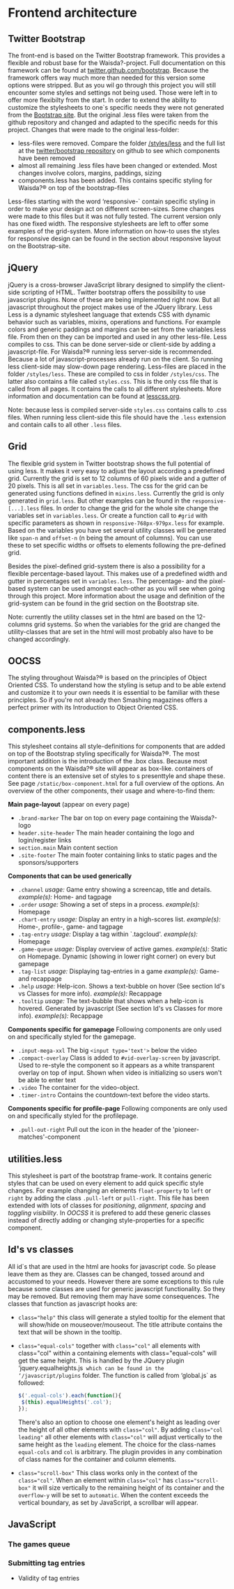 # Frontend architecture

## Twitter Bootstrap

The front-end is based on the Twitter Bootstrap framework. This provides a flexible and robust base for the Waisda?-project. Full documentation on this framework can be found at [twitter.github.com/bootstrap](http://twitter.github.com/bootstrap/ "Twitter Bootstrap"). Because the framework offers way much more than needed for this version some options were stripped. But as you wil go through this project you will still encounter some styles and settings not being used. Those were left in to offer more flexibilty from the start. In order to extend the ability to customize the stylesheets to one`s specific needs they were not generated from the [Bootstrap site](http://twitter.github.com/bootstrap/download.html "Customize and download twitter bootstrap"). But the original .less files were taken from the github repository and changed and adapted to the specific needs for this project. Changes that were made to the original less-folder:

* less-files were removed. Compare the folder [/styles/less](/static/styles/less) and the full list at the [twitter/bootstrap repository](https://github.com/twitter/bootstrap/tree/master/less "Twitter bootsrap repository") on github to see which components have been removed
* almost all remaining .less files have been changed or extended. Most changes involve colors, margins, paddings, sizing
* components.less has been added. This contains specific styling for Waisda?® on top of the bootstrap-files

Less-files starting with the word ‘responsive-` contain specific styling in order to make your design act on different screen-sizes. Some changes were made to this files but it was not fully tested. The current version only has one fixed width. The responsive stylesheets are left to offer some examples of the grid-system. More information on how-to uses the styles for responsive design can be found in the section about responsive layout on the Bootstrap-site.

## jQuery

jQuery is a cross-browser JavaScript library designed to simplify the client-side scripting of HTML. Twitter bootstrap offers the possibility to use javascript plugins. None of these are being implemented right now. But all javascript throughout the project makes use of the JQuery library.
Less
Less is a dynamic stylesheet language that extends CSS with dynamic behavior such as variables, mixins, operations and functions. For example colors and generic paddings and margins can be set from the variables.less file. From then on they can be imported and used in any other less-file.
Less compiles to css. This can be done server-side or client-side by adding a javascript-file. For Waisda?® running less server-side is recommended. Because a lot of javascript-processes already run on the client. So running less client-side may slow-down page rendering.
Less-files are placed in the folder `/styles/less`. These are compiled to css in folder `/styles/css`. The latter also contains a file called `styles.css`. This is the only css file that is called from all pages. It contains the calls to all different stylesheets. More information and documentation can be found at [lesscss.org](lesscss.org).

Note: because less is compiled server-side `styles.css` contains calls to .css files. When running less client-side this file should have the `.less` extension and contain calls to all other `.less` files.

## Grid

The flexible grid system in Twitter bootstrap shows the full potential of using less. It makes it very easy to adjust the layout according a predefined grid. Currently the grid is set to 12 columns of 60 pixels wide and a gutter of 20 pixels. This is all set in `variables.less`. The css for the grid can be generated using functions defined in `mixins.less`. Currently the grid is only generated in `grid.less`. But other examples can be found in the `responsive-[...].less` files. In order to change the grid for the whole site change the variables set in `variables.less`. Or create a function call to `#grid` with specific parameters as shown in `responsive-768px-979px.less` for example.
Based on the variables you have set several utility classes will be generated like `span-n` and `offset-n` (n being the amount of columns). You can use these to set specific widths or offsets to elements following the pre-defined grid.

Besides the pixel-defined grid-system there is also a possibility for a flexible percentage-based layout. This makes use of a predefined width and gutter in percentages set in `variables.less`. The percentage- and the pixel-based system can be used amongst each-other as you will see when going through this project. More information about the usage and definition of the grid-system can be found in the grid section on the Bootstrap site.

Note: currently the utility classes set in the html are based on the 12-columns grid systems. So when the variables for the grid are changed the utility-classes that are set in the html will most probably also have to be changed accordingly.

## OOCSS

The styling throughout Waisda?® is based on the principles of Object Oriented CSS. To understand how the styling is setup and to be able extend and customize it to your own needs it is essential to be familiar with these principles. So if you're not already then Smashing magazines offers a perfect primer with its Introduction to Object Oriented CSS.

## components.less

This stylesheet contains all style-definitions for components that are added on top of the Bootstrap styling specifically for Waisda?®. The most important addition is the introduction of the .box class. Because most components on the Waisda?® site will appear as box-like. containers of content there is an extensive set of styles to s presenttyle and shape these. See page `/static/box-component.html` for a full overview of the options. 
An overview of the other components, their usage and where-to-find them:

__Main page-layout__ (appear on every page)
* `.brand-marker`
The bar on top on every page containing the Waisda?-logo
* `header.site-header`
The main header containing the logo and login/register links
* `section.main`
Main content section
* `.site-footer`
The main footer containing links to static pages and the sponsors/supporters

__Components that can be used generically__
* `.channel`
_usage:_ Game entry showing a screencap, title and details.
_example(s):_ Home- and tagpage
* `.order`
_usage:_ Showing a set of steps in a process.
_example(s):_ Homepage
* `.chart-entry`
_usage:_ Display an entry in a high-scores list.
_example(s):_ Home-, profile-, game- and tagpage
* `.tag-entry`
_usage:_ Display a tag within `.tagcloud'.
_example(s):_ Homepage
* `.game-queue`
_usage:_ Display overview of active games. 
_example(s):_ Static on Homepage. Dynamic (showing in lower right corner) on every but gamepage
* `.tag-list`
_usage:_ Displaying tag-entries in a game
_example(s):_ Game- and recappage
* `.help`
_usage:_ Help-icon. Shows a text-bubble on hover (See section Id's vs Classes for more info).
_example(s):_ Recappage
* `.tooltip`
_usage:_ The text-bubble that shows when a help-icon is hovered. Generated by javascript (See section Id's vs Classes for more info).
_example(s):_ Recappage

__Components specific for gamepage__
Following components are only used on and specifically styled for the gamepage.
* `.input-mega-xxl`
The big `<input type='text'>` below the video
* `.compact-overlay`
Class is added to `#vid-overlay-screen` by javascript. Used to re-style the component so it appears as a white transparent overlay on top of input. 
Shown when video is initializing so users won't be able to enter text 
* `.video`
The container for the video-object.
* `.timer-intro`
Contains the countdown-text before the video starts.

__Components specific for profile-page__
Following components are only used on and specifically styled for the profilepage.
* `.pull-out-right`
Pull out the icon in the header of the 'pioneer-matches'-component

## utilities.less

This stylesheet is part of the bootstrap frame-work. It contains generic styles that can be used on every element to add quick specific style changes. For example changing an elements `float-property` to `left` or `right` by adding the class `.pull-left` or `pull-right`. This file has been extended with lots of classes for _positioning_, _alignment_, _spacing_ and _toggling visibility_. In _OOCSS_ it is prefered to add these generic classes instead of directly adding or changing style-properties for a specific component.

## Id's vs classes

All id`s that are used in the html are hooks for javascript code. So please leave them as they are. Classes can be changed, tossed around and accustomed to your needs. However there are some exceptions to this rule because some classes are used for generic javascript functionality. So they may be removed. But removing them may have some consequences. The classes that function as javascript hooks are:

* `class="help"`
    this class will generate a styled tooltip for the element that will show/hide on mouseover/mouseout. The title attribute contains the text that will be shown in the tooltip.
* `class="equal-cols"` together with `class="col"`
    all elements with class="col" within a containing elements with class="equal-cols" will get the same height. This is handled by the JQuery plugin ‘jquery.equalheights.js` which can be found in the ‘/javascript/plugins` folder. The function is called from ‘global.js` as followed:

    ```JavaScript
    $('.equal-cols').each(function(){
     $(this).equalHeights('.col');
    });
    ```

    There's also an option to choose one element's height as leading over the height of all other elements with `class="col"`. By adding `class="col leading"` all other elements with `class="col"` will adjust vertically to the same height as the `leading` element.
    The choice for the class-names `equal-cols` and `col` is arbitrary. The plugin provides in any combination of class names for the container and column elements.
* `class="scroll-box"`
    This class works only in the context of the `class="col"`. When an element within `class="col"` has `class="scroll-box"` it will size vertically to the remaining height of its container and the `overflow-y` will be set to `automatic`. When the content exceeds the vertical boundary, as set by JavaScript, a scrollbar will appear.

## JavaScript

### The games queue

### Submitting tag entries

* Validity of tag entries
